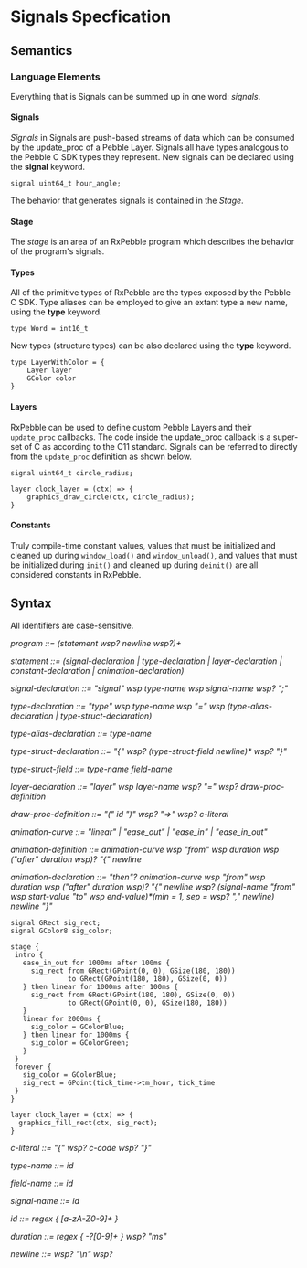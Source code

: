 # Signals Specfication

## Semantics

### Language Elements
Everything that is Signals can be summed up in one word: _signals_.

#### Signals
_Signals_ in Signals are push-based streams of data which can be consumed by the update_proc of a Pebble Layer. Signals all have types analogous to the Pebble C SDK types they represent. New signals can be declared using the __signal__ keyword.

```
signal uint64_t hour_angle;
```

The behavior that generates signals is contained in the _Stage_.

#### Stage
The _stage_ is an area of an RxPebble program which describes the behavior of the program's signals. 

#### Types
All of the primitive types of RxPebble are the types exposed by the Pebble C SDK. Type aliases can be employed to give an extant type a new name, using the __type__ keyword.

```
type Word = int16_t
```

New types (structure types) can be also declared using the __type__ keyword.

```
type LayerWithColor = {
	Layer layer
	GColor color
}
```

#### Layers
RxPebble can be used to define custom Pebble Layers and their `update_proc` callbacks. The code inside the update_proc callback is a super-set of C as according to the C11 standard. Signals can be referred to directly from the `update_proc` definition as shown below. 

```
signal uint64_t circle_radius;

layer clock_layer = (ctx) => {
	graphics_draw_circle(ctx, circle_radius);
}
```

#### Constants
Truly compile-time constant values, values that must be initialized and cleaned up during `window_load()` and `window_unload()`, and values that must be initialized during `init()` and cleaned up during `deinit()` are all considered constants in RxPebble.

## Syntax

All identifiers are case-sensitive.

 _program ::= (statement wsp? newline wsp?)+_
   
 _statement ::= (signal-declaration | type-declaration | layer-declaration | constant-declaration | animation-declaration)_
 
 _signal-declaration ::= "signal" wsp type-name wsp signal-name wsp? ";"_
 
 _type-declaration ::= "type" wsp type-name wsp "=" wsp (type-alias-declaration | type-struct-declaration)_
 
 _type-alias-declaration ::= type-name_
 
 _type-struct-declaration ::= "{" wsp? (type-struct-field newline)* wsp? "}"_
 
 _type-struct-field ::= type-name field-name_
 
 _layer-declaration ::= "layer" wsp layer-name wsp? "=" wsp? draw-proc-definition_
 
 _draw-proc-definition ::= "(" id ")" wsp? "=>" wsp? c-literal_
 
 _animation-curve ::= "linear" | "ease\_out" | "ease\_in" | "ease\_in\_out"_
 
 _animation-definition ::= animation-curve wsp "from" wsp duration wsp ("after" duration wsp)? "{" newline_
 
 _animation-declaration ::= "then"? animation-curve wsp "from" wsp duration wsp ("after" duration wsp)? "{" newline wsp? (signal-name "from" wsp start-value "to" wsp end-value)*(min = 1, sep = wsp? "," newline) newline "}"_
 
 ```
 signal GRect sig_rect;
 signal GColor8 sig_color;
 
stage {
  intro {
    ease_in_out for 1000ms after 100ms {
      sig_rect from GRect(GPoint(0, 0), GSize(180, 180))
               to GRect(GPoint(180, 180), GSize(0, 0))
    } then linear for 1000ms after 100ms {
      sig_rect from GRect(GPoint(180, 180), GSize(0, 0))
               to GRect(GPoint(0, 0), GSize(180, 180))
    }
    linear for 2000ms {
      sig_color = GColorBlue;
    } then linear for 1000ms {
      sig_color = GColorGreen;
    }
  }
  forever {
  	sig_color = GColorBlue;
  	sig_rect = GPoint(tick_time->tm_hour, tick_time
  }
}
 
 layer clock_layer = (ctx) => {
   graphics_fill_rect(ctx, sig_rect);
 }
 ```
 
 _c-literal ::= "{" wsp? c-code wsp? "}"_
 
 _type-name ::= id_
 
 _field-name ::= id_
 
 _signal-name ::= id_
 
 _id ::= regex { [a-zA-Z0-9]+ }_
 
 _duration ::= regex { -?[0-9]+ } wsp? "ms"_
 
 _newline ::= wsp? "\n" wsp?_